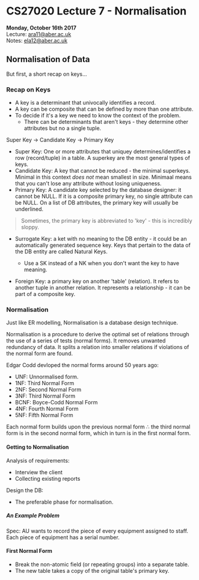 # CS27020 Lecture 7 - Normalisation
__Monday, October 16th 2017__  
Lecture: ara11@aber.ac.uk   
Notes: ela12@aber.ac.uk

## Normalisation of Data

But first, a short recap on keys... 

### Recap on Keys 

- A key is a determinant that univocally identifies a record. 
- A key can be composite that can be defined by more than one attribute. 
- To decide if it's a key we need to know the context of the problem. 
	- There can be determinants that aren't keys - they determine other attributes but no a 		single tuple. 

Super Key &rightarrow; Candidate Key &rightarrow; Primary Key

- Super Key: One or more attributes that uniquey determines/identifies a row (record/tuple) in a table. A superkey are the most general types of keys. 
- Candidate Key: A key that cannot be reduced - the minimal superkeys. Minimal in this context _does not_ mean smallest in size. Minimaal means that you can't lose any attribute without losing uniqueness. 
- Primary Key: A candidate key selected by the database designer: it cannot be NULL. If it is a composite primary key, no single attribute can be NULL. On a list of DB attributes, the primary key will usually be underlined. 
> Sometimes, the primary key is abbreviated to 'key' - this is incredibly sloppy. 

- Surrogate Key: a ket with no meaning to the DB entity - it could be an automatically generated sequence key. Keys that pertain to the data of the DB entity are called Natural Keys. 
	- Use a SK instead of a NK when you don't want the key to have meaning. 

- Foreign Key: a primary key on another 'table' (relation). It refers to another tuple in another relation. It represents a relationship - it can be part of a composite key. 

### Normalisation

Just like ER modelling, Normalisation is a database design technique.

Normalisation is a procedure to derive the optimal set of relations through the use of a series of tests (normal forms). It removes unwanted redundancy of data. It splits a relation into smaller relations if violations of the normal form are found. 

Edgar Codd devloped the normal forms around 50 years ago:

- UNF: Unnormalised form.
- 1NF: Third Normal Form
- 2NF: Second Normal Form
- 3NF: Third Normal Form
- BCNF: Boyce-Codd Normal Form
- 4NF: Fourth Normal Form
- 5NF: Fifth Normal Form
 
Each normal form builds upon the previous normal form &therefore; the third normal form is in the second normal form, which in turn is in the first normal form. 

#### Getting to Normalisation

Analysis of requirements: 

- Interview the client 
- Collecting existing reports 

Design the DB: 
- The preferable phase for normalisation. 

##### An Example Problem

Spec: AU wants to record the piece of every equipment assigned to staff. Each piece of equipment has a serial number. 

#### First Normal Form 

- Break the non-atomic field (or repeating groups) into a separate table. 
- The new table takes a copy of the original table's primary key. 

 
